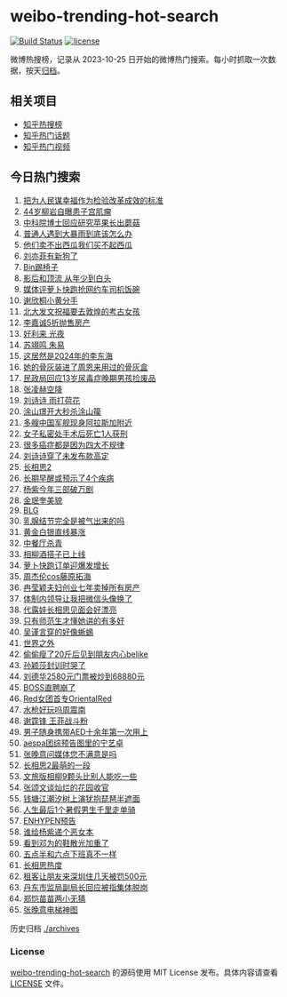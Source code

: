 # weibo-trending-hot-search

[![Build Status](https://github.com/justjavac/weibo-trending-hot-search/workflows/ci/badge.svg?branch=master)](https://github.com/justjavac/weibo-trending-hot-search/actions)
[![license](https://img.shields.io/github/license/justjavac/weibo-trending-hot-search)](https://github.com/justjavac/weibo-trending-hot-search/blob/master/LICENSE)

微博热搜榜，记录从 2023-10-25 日开始的微博热门搜索。每小时抓取一次数据，按天[归档](./archives)。

## 相关项目

- [知乎热搜榜](https://github.com/justjavac/zhihu-trending-top-search)
- [知乎热门话题](https://github.com/justjavac/zhihu-trending-hot-questions)
- [知乎热门视频](https://github.com/justjavac/zhihu-trending-hot-video)

## 今日热门搜索

<!-- BEGIN -->
<!-- 最后更新时间 Fri Jul 12 2024 03:16:24 GMT+0800 (China Standard Time) -->

1. [把为人民谋幸福作为检验改革成效的标准](https://s.weibo.com//weibo?q=%23%E6%8A%8A%E4%B8%BA%E4%BA%BA%E6%B0%91%E8%B0%8B%E5%B9%B8%E7%A6%8F%E4%BD%9C%E4%B8%BA%E6%A3%80%E9%AA%8C%E6%94%B9%E9%9D%A9%E6%88%90%E6%95%88%E7%9A%84%E6%A0%87%E5%87%86%23&Refer=new_time)
1. [44岁柳岩自曝患子宫肌瘤](https://s.weibo.com//weibo?q=%2344%E5%B2%81%E6%9F%B3%E5%B2%A9%E8%87%AA%E6%9B%9D%E6%82%A3%E5%AD%90%E5%AE%AB%E8%82%8C%E7%98%A4%23&t=31&band_rank=1&Refer=top)
1. [中科院博士回应研究苹果长出蘑菇](https://s.weibo.com//weibo?q=%23%E4%B8%AD%E7%A7%91%E9%99%A2%E5%8D%9A%E5%A3%AB%E5%9B%9E%E5%BA%94%E7%A0%94%E7%A9%B6%E8%8B%B9%E6%9E%9C%E9%95%BF%E5%87%BA%E8%98%91%E8%8F%87%23&t=31&band_rank=10&Refer=top)
1. [普通人遇到大暴雨到底该怎么办](https://s.weibo.com//weibo?q=%23%E6%99%AE%E9%80%9A%E4%BA%BA%E9%81%87%E5%88%B0%E5%A4%A7%E6%9A%B4%E9%9B%A8%E5%88%B0%E5%BA%95%E8%AF%A5%E6%80%8E%E4%B9%88%E5%8A%9E%23&t=31&band_rank=3&Refer=top)
1. [他们卖不出西瓜我们买不起西瓜](https://s.weibo.com//weibo?q=%E4%BB%96%E4%BB%AC%E5%8D%96%E4%B8%8D%E5%87%BA%E8%A5%BF%E7%93%9C%E6%88%91%E4%BB%AC%E4%B9%B0%E4%B8%8D%E8%B5%B7%E8%A5%BF%E7%93%9C&t=31&band_rank=13&Refer=top)
1. [刘亦菲有新狗了](https://s.weibo.com//weibo?q=%E5%88%98%E4%BA%A6%E8%8F%B2%E6%9C%89%E6%96%B0%E7%8B%97%E4%BA%86&t=31&band_rank=4&Refer=top)
1. [Bin踢椅子](https://s.weibo.com//weibo?q=%23Bin%E8%B8%A2%E6%A4%85%E5%AD%90%23&t=31&band_rank=12&Refer=top)
1. [影后和顶流 从年少到白头](https://s.weibo.com//weibo?q=%E5%BD%B1%E5%90%8E%E5%92%8C%E9%A1%B6%E6%B5%81%20%E4%BB%8E%E5%B9%B4%E5%B0%91%E5%88%B0%E7%99%BD%E5%A4%B4&t=31&band_rank=8&Refer=top)
1. [媒体评萝卜快跑抢网约车司机饭碗](https://s.weibo.com//weibo?q=%23%E5%AA%92%E4%BD%93%E8%AF%84%E8%90%9D%E5%8D%9C%E5%BF%AB%E8%B7%91%E6%8A%A2%E7%BD%91%E7%BA%A6%E8%BD%A6%E5%8F%B8%E6%9C%BA%E9%A5%AD%E7%A2%97%23&t=31&band_rank=10&Refer=top)
1. [谢欣桐小黄分手](https://s.weibo.com//weibo?q=%E8%B0%A2%E6%AC%A3%E6%A1%90%E5%B0%8F%E9%BB%84%E5%88%86%E6%89%8B&t=31&band_rank=14&Refer=top)
1. [北大发文祝福要去敦煌的考古女孩](https://s.weibo.com//weibo?q=%23%E5%8C%97%E5%A4%A7%E5%8F%91%E6%96%87%E7%A5%9D%E7%A6%8F%E8%A6%81%E5%8E%BB%E6%95%A6%E7%85%8C%E7%9A%84%E8%80%83%E5%8F%A4%E5%A5%B3%E5%AD%A9%23&t=31&band_rank=10&Refer=top)
1. [李嘉诚5折抛售房产](https://s.weibo.com//weibo?q=%23%E6%9D%8E%E5%98%89%E8%AF%9A5%E6%8A%98%E6%8A%9B%E5%94%AE%E6%88%BF%E4%BA%A7%23&t=31&band_rank=9&Refer=top)
1. [好利来 光夜](https://s.weibo.com//weibo?q=%E5%A5%BD%E5%88%A9%E6%9D%A5%20%E5%85%89%E5%A4%9C&t=31&band_rank=6&Refer=top)
1. [苏翊鸣 朱易](https://s.weibo.com//weibo?q=%E8%8B%8F%E7%BF%8A%E9%B8%A3%20%E6%9C%B1%E6%98%93&t=31&band_rank=2&Refer=top)
1. [这居然是2024年的李东海](https://s.weibo.com//weibo?q=%23%E8%BF%99%E5%B1%85%E7%84%B6%E6%98%AF2024%E5%B9%B4%E7%9A%84%E6%9D%8E%E4%B8%9C%E6%B5%B7%23&t=31&band_rank=36&Refer=top)
1. [她的骨灰装进了周恩来用过的骨灰盒](https://s.weibo.com//weibo?q=%23%E5%A5%B9%E7%9A%84%E9%AA%A8%E7%81%B0%E8%A3%85%E8%BF%9B%E4%BA%86%E5%91%A8%E6%81%A9%E6%9D%A5%E7%94%A8%E8%BF%87%E7%9A%84%E9%AA%A8%E7%81%B0%E7%9B%92%23&t=31&band_rank=11&Refer=top)
1. [民政局回应13岁尿毒症晚期男孩捡废品](https://s.weibo.com//weibo?q=%23%E6%B0%91%E6%94%BF%E5%B1%80%E5%9B%9E%E5%BA%9413%E5%B2%81%E5%B0%BF%E6%AF%92%E7%97%87%E6%99%9A%E6%9C%9F%E7%94%B7%E5%AD%A9%E6%8D%A1%E5%BA%9F%E5%93%81%23&t=31&band_rank=16&Refer=top)
1. [张凌赫空降](https://s.weibo.com//weibo?q=%E5%BC%A0%E5%87%8C%E8%B5%AB%E7%A9%BA%E9%99%8D&t=31&band_rank=26&Refer=top)
1. [刘诗诗 雨打荷花](https://s.weibo.com//weibo?q=%E5%88%98%E8%AF%97%E8%AF%97%20%E9%9B%A8%E6%89%93%E8%8D%B7%E8%8A%B1&t=31&band_rank=15&Refer=top)
1. [涂山璟开大秒杀涂山篌](https://s.weibo.com//weibo?q=%E6%B6%82%E5%B1%B1%E7%92%9F%E5%BC%80%E5%A4%A7%E7%A7%92%E6%9D%80%E6%B6%82%E5%B1%B1%E7%AF%8C&t=31&band_rank=18&Refer=top)
1. [多艘中国军舰现身阿拉斯加附近](https://s.weibo.com//weibo?q=%23%E5%A4%9A%E8%89%98%E4%B8%AD%E5%9B%BD%E5%86%9B%E8%88%B0%E7%8E%B0%E8%BA%AB%E9%98%BF%E6%8B%89%E6%96%AF%E5%8A%A0%E9%99%84%E8%BF%91%23&t=31&band_rank=27&Refer=top)
1. [女子私密处手术后死亡1人获刑](https://s.weibo.com//weibo?q=%23%E5%A5%B3%E5%AD%90%E7%A7%81%E5%AF%86%E5%A4%84%E6%89%8B%E6%9C%AF%E5%90%8E%E6%AD%BB%E4%BA%A11%E4%BA%BA%E8%8E%B7%E5%88%91%23&t=31&band_rank=21&Refer=top)
1. [很多癌症都是因为四大不规律](https://s.weibo.com//weibo?q=%23%E5%BE%88%E5%A4%9A%E7%99%8C%E7%97%87%E9%83%BD%E6%98%AF%E5%9B%A0%E4%B8%BA%E5%9B%9B%E5%A4%A7%E4%B8%8D%E8%A7%84%E5%BE%8B%23&t=31&band_rank=22&Refer=top)
1. [刘诗诗穿了未发布款高定](https://s.weibo.com//weibo?q=%E5%88%98%E8%AF%97%E8%AF%97%E7%A9%BF%E4%BA%86%E6%9C%AA%E5%8F%91%E5%B8%83%E6%AC%BE%E9%AB%98%E5%AE%9A&t=31&band_rank=20&Refer=top)
1. [长相思2](https://s.weibo.com//weibo?q=%E9%95%BF%E7%9B%B8%E6%80%9D2&t=31&band_rank=42&Refer=top)
1. [长期早醒或预示了4个疾病](https://s.weibo.com//weibo?q=%23%E9%95%BF%E6%9C%9F%E6%97%A9%E9%86%92%E6%88%96%E9%A2%84%E7%A4%BA%E4%BA%864%E4%B8%AA%E7%96%BE%E7%97%85%23&t=31&band_rank=29&Refer=top)
1. [杨紫今年三部破万剧](https://s.weibo.com//weibo?q=%23%E6%9D%A8%E7%B4%AB%E4%BB%8A%E5%B9%B4%E4%B8%89%E9%83%A8%E7%A0%B4%E4%B8%87%E5%89%A7%23&t=31&band_rank=7&Refer=top)
1. [金珉奎美貌](https://s.weibo.com//weibo?q=%E9%87%91%E7%8F%89%E5%A5%8E%E7%BE%8E%E8%B2%8C&t=31&band_rank=31&Refer=top)
1. [BLG](https://s.weibo.com//weibo?q=BLG&t=31&band_rank=34&Refer=top)
1. [乳腺结节完全是被气出来的吗](https://s.weibo.com//weibo?q=%23%E4%B9%B3%E8%85%BA%E7%BB%93%E8%8A%82%E5%AE%8C%E5%85%A8%E6%98%AF%E8%A2%AB%E6%B0%94%E5%87%BA%E6%9D%A5%E7%9A%84%E5%90%97%23&t=31&band_rank=23&Refer=top)
1. [黄金白银直线暴涨](https://s.weibo.com//weibo?q=%23%E9%BB%84%E9%87%91%E7%99%BD%E9%93%B6%E7%9B%B4%E7%BA%BF%E6%9A%B4%E6%B6%A8%23&t=31&band_rank=48&Refer=top)
1. [中餐厅杀青](https://s.weibo.com//weibo?q=%E4%B8%AD%E9%A4%90%E5%8E%85%E6%9D%80%E9%9D%92&t=31&band_rank=46&Refer=top)
1. [相柳酒搭子已上线](https://s.weibo.com//weibo?q=%23%E7%9B%B8%E6%9F%B3%E9%85%92%E6%90%AD%E5%AD%90%E5%B7%B2%E4%B8%8A%E7%BA%BF%23&t=31&band_rank=31&Refer=top)
1. [萝卜快跑订单迎爆发增长](https://s.weibo.com//weibo?q=%23%E8%90%9D%E5%8D%9C%E5%BF%AB%E8%B7%91%E8%AE%A2%E5%8D%95%E8%BF%8E%E7%88%86%E5%8F%91%E5%A2%9E%E9%95%BF%23&t=31&band_rank=17&Refer=top)
1. [周杰伦cos藤原拓海](https://s.weibo.com//weibo?q=%23%E5%91%A8%E6%9D%B0%E4%BC%A6cos%E8%97%A4%E5%8E%9F%E6%8B%93%E6%B5%B7%23&t=31&band_rank=33&Refer=top)
1. [冉莹颖夫妇创业七年卖掉所有房产](https://s.weibo.com//weibo?q=%23%E5%86%89%E8%8E%B9%E9%A2%96%E5%A4%AB%E5%A6%87%E5%88%9B%E4%B8%9A%E4%B8%83%E5%B9%B4%E5%8D%96%E6%8E%89%E6%89%80%E6%9C%89%E6%88%BF%E4%BA%A7%23&t=31&band_rank=40&Refer=top)
1. [体制内领导让我把微信头像换了](https://s.weibo.com//weibo?q=%23%E4%BD%93%E5%88%B6%E5%86%85%E9%A2%86%E5%AF%BC%E8%AE%A9%E6%88%91%E6%8A%8A%E5%BE%AE%E4%BF%A1%E5%A4%B4%E5%83%8F%E6%8D%A2%E4%BA%86%23&t=31&band_rank=39&Refer=top)
1. [代露娃长相思见面会好漂亮](https://s.weibo.com//weibo?q=%23%E4%BB%A3%E9%9C%B2%E5%A8%83%E9%95%BF%E7%9B%B8%E6%80%9D%E8%A7%81%E9%9D%A2%E4%BC%9A%E5%A5%BD%E6%BC%82%E4%BA%AE%23&t=31&band_rank=24&Refer=top)
1. [只有师范生才懂她讲的有多好](https://s.weibo.com//weibo?q=%E5%8F%AA%E6%9C%89%E5%B8%88%E8%8C%83%E7%94%9F%E6%89%8D%E6%87%82%E5%A5%B9%E8%AE%B2%E7%9A%84%E6%9C%89%E5%A4%9A%E5%A5%BD&t=31&band_rank=5&Refer=top)
1. [吴谨言穿的好像蜥蜴](https://s.weibo.com//weibo?q=%23%E5%90%B4%E8%B0%A8%E8%A8%80%E7%A9%BF%E7%9A%84%E5%A5%BD%E5%83%8F%E8%9C%A5%E8%9C%B4%23&t=31&band_rank=38&Refer=top)
1. [世界之外](https://s.weibo.com//weibo?q=%23%E4%B8%96%E7%95%8C%E4%B9%8B%E5%A4%96%23&t=31&band_rank=43&Refer=top)
1. [偷偷瘦了20斤后见到朋友内心belike](https://s.weibo.com//weibo?q=%23%E5%81%B7%E5%81%B7%E7%98%A6%E4%BA%8620%E6%96%A4%E5%90%8E%E8%A7%81%E5%88%B0%E6%9C%8B%E5%8F%8B%E5%86%85%E5%BF%83belike%23&t=31&band_rank=33&Refer=top)
1. [孙颖莎封训时哭了](https://s.weibo.com//weibo?q=%23%E5%AD%99%E9%A2%96%E8%8E%8E%E5%B0%81%E8%AE%AD%E6%97%B6%E5%93%AD%E4%BA%86%23&t=31&band_rank=19&Refer=top)
1. [刘德华2580元门票被炒到68880元](https://s.weibo.com//weibo?q=%23%E5%88%98%E5%BE%B7%E5%8D%8E2580%E5%85%83%E9%97%A8%E7%A5%A8%E8%A2%AB%E7%82%92%E5%88%B068880%E5%85%83%23&t=31&band_rank=43&Refer=top)
1. [BOSS直聘崩了](https://s.weibo.com//weibo?q=BOSS%E7%9B%B4%E8%81%98%E5%B4%A9%E4%BA%86&t=31&band_rank=48&Refer=top)
1. [Red女团首专OrientalRed](https://s.weibo.com//weibo?q=%23Red%E5%A5%B3%E5%9B%A2%E9%A6%96%E4%B8%93OrientalRed%23&t=31&band_rank=42&Refer=top)
1. [水枪好玩吗周震南](https://s.weibo.com//weibo?q=%23%E6%B0%B4%E6%9E%AA%E5%A5%BD%E7%8E%A9%E5%90%97%E5%91%A8%E9%9C%87%E5%8D%97%23&t=31&band_rank=46&Refer=top)
1. [谢霆锋 王菲战斗粉](https://s.weibo.com//weibo?q=%E8%B0%A2%E9%9C%86%E9%94%8B%20%E7%8E%8B%E8%8F%B2%E6%88%98%E6%96%97%E7%B2%89&t=31&band_rank=50&Refer=top)
1. [男子随身携带AED十余年第一次用上](https://s.weibo.com//weibo?q=%23%E7%94%B7%E5%AD%90%E9%9A%8F%E8%BA%AB%E6%90%BA%E5%B8%A6AED%E5%8D%81%E4%BD%99%E5%B9%B4%E7%AC%AC%E4%B8%80%E6%AC%A1%E7%94%A8%E4%B8%8A%23&t=31&band_rank=10&Refer=top)
1. [aespa团综预告图里的宁艺卓](https://s.weibo.com//weibo?q=%23aespa%E5%9B%A2%E7%BB%BC%E9%A2%84%E5%91%8A%E5%9B%BE%E9%87%8C%E7%9A%84%E5%AE%81%E8%89%BA%E5%8D%93%23&t=31&band_rank=45&Refer=top)
1. [张晚意问媒体您不满意是吗](https://s.weibo.com//weibo?q=%23%E5%BC%A0%E6%99%9A%E6%84%8F%E9%97%AE%E5%AA%92%E4%BD%93%E6%82%A8%E4%B8%8D%E6%BB%A1%E6%84%8F%E6%98%AF%E5%90%97%23&t=31&band_rank=32&Refer=top)
1. [长相思2最萌的一段](https://s.weibo.com//weibo?q=%E9%95%BF%E7%9B%B8%E6%80%9D2%E6%9C%80%E8%90%8C%E7%9A%84%E4%B8%80%E6%AE%B5&t=31&band_rank=37&Refer=top)
1. [文旅版相柳9颗头比别人能吃一些](https://s.weibo.com//weibo?q=%E6%96%87%E6%97%85%E7%89%88%E7%9B%B8%E6%9F%B39%E9%A2%97%E5%A4%B4%E6%AF%94%E5%88%AB%E4%BA%BA%E8%83%BD%E5%90%83%E4%B8%80%E4%BA%9B&t=31&band_rank=41&Refer=top)
1. [张颂文谈灿烂的花园收官](https://s.weibo.com//weibo?q=%23%E5%BC%A0%E9%A2%82%E6%96%87%E8%B0%88%E7%81%BF%E7%83%82%E7%9A%84%E8%8A%B1%E5%9B%AD%E6%94%B6%E5%AE%98%23&t=31&band_rank=47&Refer=top)
1. [钱塘江潮汐树上演犹抱琵琶半遮面](https://s.weibo.com//weibo?q=%23%E9%92%B1%E5%A1%98%E6%B1%9F%E6%BD%AE%E6%B1%90%E6%A0%91%E4%B8%8A%E6%BC%94%E7%8A%B9%E6%8A%B1%E7%90%B5%E7%90%B6%E5%8D%8A%E9%81%AE%E9%9D%A2%23&t=31&band_rank=30&Refer=top)
1. [人生最后1个暑假男生千里走单骑](https://s.weibo.com//weibo?q=%23%E4%BA%BA%E7%94%9F%E6%9C%80%E5%90%8E1%E4%B8%AA%E6%9A%91%E5%81%87%E7%94%B7%E7%94%9F%E5%8D%83%E9%87%8C%E8%B5%B0%E5%8D%95%E9%AA%91%23&t=31&band_rank=39&Refer=top)
1. [ENHYPEN预告](https://s.weibo.com//weibo?q=ENHYPEN%E9%A2%84%E5%91%8A&t=31&band_rank=41&Refer=top)
1. [谁给杨紫递个恶女本](https://s.weibo.com//weibo?q=%23%E8%B0%81%E7%BB%99%E6%9D%A8%E7%B4%AB%E9%80%92%E4%B8%AA%E6%81%B6%E5%A5%B3%E6%9C%AC%23&t=31&band_rank=28&Refer=top)
1. [看到邓为的鞋散光加重了](https://s.weibo.com//weibo?q=%E7%9C%8B%E5%88%B0%E9%82%93%E4%B8%BA%E7%9A%84%E9%9E%8B%E6%95%A3%E5%85%89%E5%8A%A0%E9%87%8D%E4%BA%86&t=31&band_rank=35&Refer=top)
1. [五点半和六点下班真不一样](https://s.weibo.com//weibo?q=%23%E4%BA%94%E7%82%B9%E5%8D%8A%E5%92%8C%E5%85%AD%E7%82%B9%E4%B8%8B%E7%8F%AD%E7%9C%9F%E4%B8%8D%E4%B8%80%E6%A0%B7%23&t=31&band_rank=46&Refer=top)
1. [长相思热度](https://s.weibo.com//weibo?q=%E9%95%BF%E7%9B%B8%E6%80%9D%E7%83%AD%E5%BA%A6&t=31&band_rank=25&Refer=top)
1. [租客让朋友来深圳住几天被罚500元](https://s.weibo.com//weibo?q=%23%E7%A7%9F%E5%AE%A2%E8%AE%A9%E6%9C%8B%E5%8F%8B%E6%9D%A5%E6%B7%B1%E5%9C%B3%E4%BD%8F%E5%87%A0%E5%A4%A9%E8%A2%AB%E7%BD%9A500%E5%85%83%23&t=31&band_rank=37&Refer=top)
1. [丹东市监局副局长回应被指集体脱岗](https://s.weibo.com//weibo?q=%23%E4%B8%B9%E4%B8%9C%E5%B8%82%E7%9B%91%E5%B1%80%E5%89%AF%E5%B1%80%E9%95%BF%E5%9B%9E%E5%BA%94%E8%A2%AB%E6%8C%87%E9%9B%86%E4%BD%93%E8%84%B1%E5%B2%97%23&t=31&band_rank=43&Refer=top)
1. [郑恺苗苗两小无猜](https://s.weibo.com//weibo?q=%23%E9%83%91%E6%81%BA%E8%8B%97%E8%8B%97%E4%B8%A4%E5%B0%8F%E6%97%A0%E7%8C%9C%23&t=31&band_rank=44&Refer=top)
1. [张晚意电梯神图](https://s.weibo.com//weibo?q=%23%E5%BC%A0%E6%99%9A%E6%84%8F%E7%94%B5%E6%A2%AF%E7%A5%9E%E5%9B%BE%23&t=31&band_rank=49&Refer=top)

<!-- END -->

历史归档 [./archives](./archives)

### License

[weibo-trending-hot-search](https://github.com/justjavac/weibo-trending-hot-search) 的源码使用 MIT License
发布。具体内容请查看 [LICENSE](./LICENSE) 文件。
